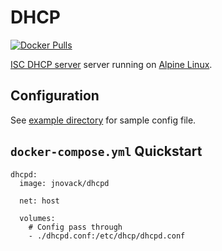 # DHCP
[![Docker Pulls](https://img.shields.io/docker/pulls/jnovack/dhcpd.svg)](https://hub.docker.com/r/jnovack/dhcpd/)

[ISC DHCP server](https://www.isc.org/software/dhcp/) server running on [Alpine Linux](https://hub.docker.com/_/alpine/).

## Configuration
See [example directory](https://github.com/jnovack/docker-dhcpd/tree/master/example.conf) for sample config file.

## `docker-compose.yml` Quickstart
```
dhcpd:
  image: jnovack/dhcpd

  net: host

  volumes:
    # Config pass through
    - ./dhcpd.conf:/etc/dhcp/dhcpd.conf
```
